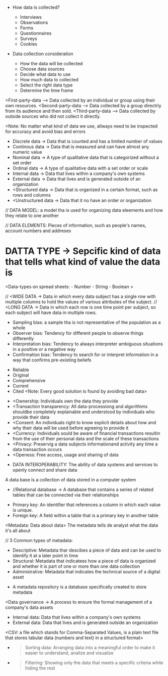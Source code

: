 - How data is collected?

  - Interviews
  - Observations
  - Forms
  - Questionnaires
  - Surveys
  - Cookies

- Data collection consideration
  - How the data will be collected
  - Choose data sources
  - Decide what data to use
  - How much data to collected
  - Select the right data type
  - Determine the time frame

<First-party-data --> Data collected by an individual or group using their own resources.
<Second-party-data --> Data collected by a group directrly from its audience and then sold.
<Third-party-data --> Data collected by outside sources who did not collect it directly.

<Note: No matter what kind of data we use, allways need to be inspected for accuracy and avoid bias and errors

<!-- DATA FORMATS -->

- Discrete data -> Data that is counted and has a limited number of values
- Continous data -> Data that is measured and can have almost any numeric value
- Nominal data -> A type of qualitative data that is categorized without a set order
- Ordinal data -> A type of qualitative data with a set order or scale
- Internal data -> Data that lives within a company's own systems
- External data -> Data that lives and is generated outside of an organization
- <Structured data -> Data that is organized in a certain format, such as rows and columns
- <Unstructured data -> Data that it no have an order or organization

// DATA MODEL: a model tha is used for organizing data eleements and how they relate to one another

// DATA ELEMENTS: Pieces of information, such as people's names, account numbers and addreses

# DATTA TYPE -> Sepcific kind of data that tells what kind of value the data is

<Data-types on spread sheets: - Number - String - Boolean >

// <WIDE DATA -> Data in which every data subject has a single row with multiple columns to hold the values of various attributes of the subject.
// <LONG DATA -> Data in which each row is one time point per subject, so each subject will have data in multiple rows.

<!-- BIAS -->

- Sampling bias: a sample tha is not representative of the population as a whole
- Observer bias: Tendency for different people to observe things differently
- Interpretation bias: Tendency to always interpreter ambiguous situations in a positive or a negative way
- Confirmation bias: Tendency to search for or interpret information in a way that confirms pre-existing beliefs

<!-- 'GOOD' DATA SOURCES -->

- Reliable
- Original
- Comprehensive
- Current
- Cited
  <Note: Every good solution is found by avoiding bad data>

<!-- ASPECTS OF DATA ETHICS -->

- <Ownership: Individuals own the data they provide
- <Transaction transparency: All data-processiong and algorithims shouldbe completely explainable and understood by individuals who provide their data
- <Consent: An individuals right to know explicit details about how and why their data will be used before agreeing to provide it
- <Currency: Individuals sould be aware of financial transactions resultin from the use of their personal data and the scale of these transactions
- <Privacy: Preservig a data subjects informationand activity any time a data transaction occurs
- <Openess: Free access, usage and sharing of data

* DATA INTEROPERABILITY: The ability of data systems and services to openly connect and share data

<!-- DATABASE -->
A data base is a collection of data stored in a computer system

* //Relational database -> A database that contains a series of related tables that can be connected via their relationships

- Primary key: An identifier that references a column in which each value is unique.
- Foreign key: A field within a table that is a primary key in another table

<Metadata: Data about data>
The metadata tells de analyst what the data it's all about

// 3 Common types of metadata: 
- Descriptive: Metadata thar descibes a piece of data and can be used to identify it at a later point in time
- Structural: Metadata that indicatees how a piece of data is organized and whether it is part of one or more than one data collection 
- Administrative: Metadata that indicates the technical source of a digital asset

* A metadata repository is a database specifically created to store metadata

<Data governance -> A process to ensure the formal management of a company's data assets

 * Internal data: Data that lives within a company's own systems
 * External data: Data that lives and is generated outside an organization

 <CSV: a file which stands for Comma-Separated Values, is a plain text file that stores tabular data (numbers and text) in a structured format>

  - > Sorting data: Arranging data into a meaningful order to make it easier to understand, analize and visualize
 - > Filtering: Showing only the data that meets a specific criteria while hiding the rest 